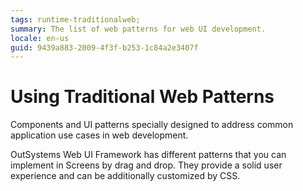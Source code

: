 ```yaml
---
tags: runtime-traditionalweb; 
summary: The list of web patterns for web UI development.
locale: en-us
guid: 9439a883-2009-4f3f-b253-1c84a2e3407f
---
```


# Using Traditional Web Patterns

Components and UI patterns specially designed to address common application use cases in web development.

OutSystems Web UI Framework has different patterns that you can implement in Screens by drag and drop. They provide a solid user experience and can be additionally customized by CSS. 
